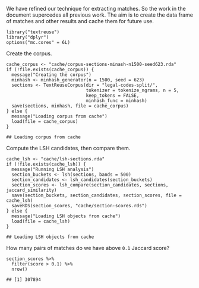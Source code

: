 We have refined our technique for extracting matches. So the work in the
document supercedes all previous work. The aim is to create the data
frame of matches and other results and cache them for future use.

    library("textreuse")
    library("dplyr")
    options("mc.cores" = 6L)

Create the corpus.

    cache_corpus <- "cache/corpus-sections-minash-n1500-seed623.rda"
    if (!file.exists(cache_corpus)) {
      message("Creating the corpus")
      minhash <- minhash_generator(n = 1500, seed = 623)
      sections <- TextReuseCorpus(dir = "legal-codes-split/",
                                  tokenizer = tokenize_ngrams, n = 5,
                                  keep_tokens = FALSE,
                                  minhash_func = minhash)
      save(sections, minhash, file = cache_corpus)
    } else {
      message("Loading corpus from cache")
      load(file = cache_corpus)
    }

    ## Loading corpus from cache

Compute the LSH candidates, then compare them.

    cache_lsh <- "cache/lsh-sections.rda"
    if (!file.exists(cache_lsh)) {
      message("Running LSH analysis")
      section_buckets <- lsh(sections, bands = 500)
      section_candidates <- lsh_candidates(section_buckets)
      section_scores <- lsh_compare(section_candidates, sections, jaccard_similarity)
      save(section_buckets, section_candidates, section_scores, file = cache_lsh)
      saveRDS(section_scores, "cache/section-scores.rds")
    } else {
      message("Loading LSH objects from cache")
      load(file = cache_lsh)
    }

    ## Loading LSH objects from cache

How many pairs of matches do we have above `0.1` Jaccard score?

    section_scores %>% 
      filter(score > 0.1) %>% 
      nrow()

    ## [1] 307894

